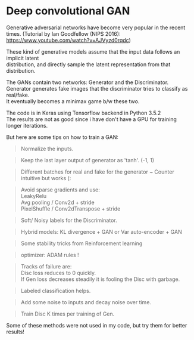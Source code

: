# Deep convolutional GAN

Generative adversarial networks have become very popular in the recent times. 
(Tutorial by Ian Goodfellow (NIPS 2016): https://www.youtube.com/watch?v=AJVyzd0rqdc)

These kind of generative models assume that the input data follows an implicit latent  
distribution, and directly sample the latent representation from that distribution.

The GANs contain two networks: Generator and the Discriminator.  
Generator generates fake images that the discriminator tries to classify as real/fake.  
It eventually becomes a minimax game b/w these two.

The code is in Keras using Tensorflow backend in Python 3.5.2  
The results are not as good since i have don't have a GPU for training longer iterations.



But here are some tips on how to train a GAN:

> Normalize the inputs.

> Keep the last layer output of generator as 'tanh'. (-1, 1)

> Different batches for real and fake for the generator ~ Counter intuitive but works (:

> Avoid sparse gradients and use:  
   > LeakyRelu  
   > Avg pooling / Conv2d + stride  
   > PixelShuffle / Conv2dTranspose + stride

> Soft/ Noisy labels for the Discriminator.

> Hybrid models: KL divergence + GAN or Var auto-encoder + GAN

> Some stability tricks from Reinforcement learning

> optimizer: ADAM rules !

> Tracks of failure are:  
   > Disc loss reduces to 0 quickly.  
   > If Gen loss decreases steadily it is fooling the Disc with garbage.

> Labeled classification helps.

> Add some noise to inputs and decay noise over time.

> Train Disc K times per training of Gen.


Some of these methods were not used in my code, but try them for better results!
